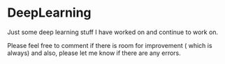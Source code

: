# DeepLearning
Just some deep learning stuff I have worked on and continue to work on. 


Please feel free to comment if there is room for improvement ( which is always) and also, please let me know if there are any errors. 

